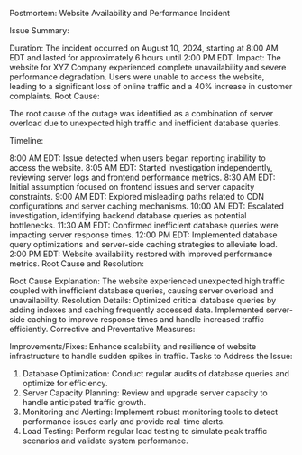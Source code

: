 Postmortem: Website Availability and Performance Incident

Issue Summary:

Duration: The incident occurred on August 10, 2024, starting at 8:00 AM EDT and lasted for approximately 6 hours until 2:00 PM EDT.
Impact: The website for XYZ Company experienced complete unavailability and severe performance degradation. Users were unable to access the website, leading to a significant loss of online traffic and a 40% increase in customer complaints.
Root Cause:

The root cause of the outage was identified as a combination of server overload due to unexpected high traffic and inefficient database queries.

Timeline:

8:00 AM EDT: Issue detected when users began reporting inability to access the website.
8:05 AM EDT: Started investigation independently, reviewing server logs and frontend performance metrics.
8:30 AM EDT: Initial assumption focused on frontend issues and server capacity constraints.
9:00 AM EDT: Explored misleading paths related to CDN configurations and server caching mechanisms.
10:00 AM EDT: Escalated investigation, identifying backend database queries as potential bottlenecks.
11:30 AM EDT: Confirmed inefficient database queries were impacting server response times.
12:00 PM EDT: Implemented database query optimizations and server-side caching strategies to alleviate load.
2:00 PM EDT: Website availability restored with improved performance metrics.
Root Cause and Resolution:

Root Cause Explanation: The website experienced unexpected high traffic coupled with inefficient database queries, causing server overload and unavailability.
Resolution Details: Optimized critical database queries by adding indexes and caching frequently accessed data. Implemented server-side caching to improve response times and handle increased traffic efficiently.
Corrective and Preventative Measures:

Improvements/Fixes: Enhance scalability and resilience of website infrastructure to handle sudden spikes in traffic.
Tasks to Address the Issue:
 1. Database Optimization: Conduct regular audits of database queries and optimize for efficiency.
 2. Server Capacity Planning: Review and upgrade server capacity to handle anticipated traffic growth.
 3. Monitoring and Alerting: Implement robust monitoring tools to detect performance issues early and provide real-time alerts.
 4. Load Testing: Perform regular load testing to simulate peak traffic scenarios and validate system performance.
